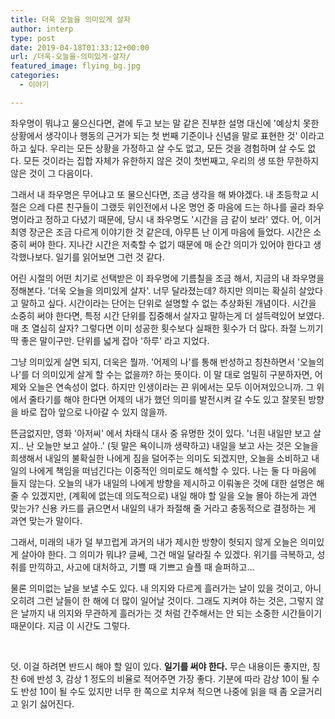 ```yaml
---
title: 더욱 오늘을 의미있게 살자
author: interp
type: post
date: 2019-04-18T01:33:12+00:00
url: /더욱-오늘을-의미있게-살자/
featured_image: flying_bg.jpg
categories:
  - 이야기

---
```

좌우명이 뭐냐고 물으신다면, 곁에 두고 보는 말 같은 진부한 설명 대신에 '예상치 못한 상황에서 생각이나 행동의 근거가 되는 첫 번째 기준이나 신념을 말로 표현한 것' 이라고 하고 싶다. 우리는 모든 상황을 가정하고 살 수도 없고, 모든 것을 경험하며 살 수도 없다. 모든 것이라는 집합 자체가 유한하지 않은 것이 첫번째고, 우리의 생 또한 무한하지 않은 것이 그 다음이다.
<!--more-->

그래서 내 좌우명은 무어냐고 또 물으신다면, 조금 생각을 해 봐야겠다. 내 초등학교 시절은 으레 다른 친구들이 그랬듯 위인전에서 나온 명언 중 마음에 드는 하나를 골라 좌우명이라고 정하고 다녔기 때문에, 당시 내 좌우명도 '시간을 금 같이 보라' 였다. 어, 이거 최영 장군은 조금 다르게 이야기한 것 같은데, 아무튼 난 이게 마음에 들었다. 시간은 소중히 써야 한다. 지나간 시간은 저축할 수 없기 때문에 매 순간 의미가 있어야 한다고 생각했나보다. 일기를 읽어보면 그런 것 같다.

어린 시절의 어떤 치기로 선택받은 이 좌우명에 기름칠을 조금 해서, 지금의 내 좌우명을 정해본다. '더욱 오늘을 의미있게 살자'. 너무 달라졌는데? 하지만 의미는 확실히 살았다고 말하고 싶다. 시간이라는 단어는 단위로 설명할 수 없는 추상화된 개념이다. 시간을 소중히 써야 한다면, 특정 시간 단위를 집중해서 살자고 말하는게 더 설득력있어 보였다. 매 초 열심히 살자? 그렇다면 이미 성공한 횟수보다 실패한 횟수가 더 많다. 좌절 느끼기 딱 좋은 말이구만. 단위를 넓게 잡아 '하루' 라고 지었다.

그냥 의미있게 살면 되지, 더욱은 뭘까. '어제의 나'를 통해 반성하고 칭찬하면서 '오늘의 나'를 더 의미있게 살게 할 수는 없을까? 하는 뜻이다. 이 말 대로 엄밀히 구분하자면, 어제와 오늘은 연속성이 없다. 하지만 인생이라는 끈 위에서는 모두 이어져있으니까. 그 위에서 줄타기를 해야 한다면 어제의 내가 했던 의미를 발전시켜 갈 수도 있고 잘못된 방향을 바로 잡아 앞으로 나아갈 수 있지 않을까.

뜬금없지만, 영화 '아저씨' 에서 차태식 대사 중 유명한 것이 있다. '너흰 내일만 보고 살지.. 난 오늘만 보고 살아..' (뒷 말은 욕이니까 생략하고) 내일을 보고 사는 것은 오늘을 희생해서 내일의 불확실한 나에게 짐을 덜어주는 의미도 되겠지만, 오늘을 소비하고 내일의 나에게 책임을 떠넘긴다는 이중적인 의미로도 해석할 수 있다. 나는 둘 다 마음에 들지 않는다. 오늘의 내가 내일의 나에게 방향을 제시하고 이뤄놓은 것에 대한 설명은 해 줄 수 있겠지만, (계획에 없는데 의도적으로) 내일 해야 할 일을 오늘 몰아 하는게 과연 맞는가? 신용 카드를 긁으면서 내일의 내가 좌절해 줄 거라고 충동적으로 결정하는 게 과연 맞는가 말이다.

그래서, 미래의 내가 덜 부끄럽게 과거의 내가 제시한 방향이 헛되지 않게 오늘은 의미있게 살아야 한다. 그 의미가 뭐냐? 글쎄, 그건 매일 달라질 수 있겠다. 위기를 극복하고, 성취를 만끽하고, 사고에 대처하고, 기쁠 때 기쁘고 슬플 때 슬퍼하고&#8230;

물론 의미없는 날을 보낼 수도 있다. 내 의지와 다르게 흘러가는 날이 있을 것이고, 아니 오히려 그런 날들이 한 해에 더 많이 일어날 것이다. 그래도 지켜야 하는 것은, 그렇지 않은 날까지 내 의지와 무관하게 흘러가는 것 처럼 간주해서는 안 되는 소중한 시간들이기 때문이다. 지금 이 시간도 그렇다.

&nbsp;

덧. 이걸 하려면 반드시 해야 할 일이 있다. **일기를 써야 한다.** 무슨 내용이든 좋지만, 칭찬 6에 반성 3, 감상 1 정도의 비율로 적어주면 가장 좋다. 기분에 따라 감상 10이 될 수도 반성 10이 될 수도 있지만 너무 한 쪽으로 치우쳐 적으면 나중에 읽을 때 좀 오글거리고 읽기 싫어진다.